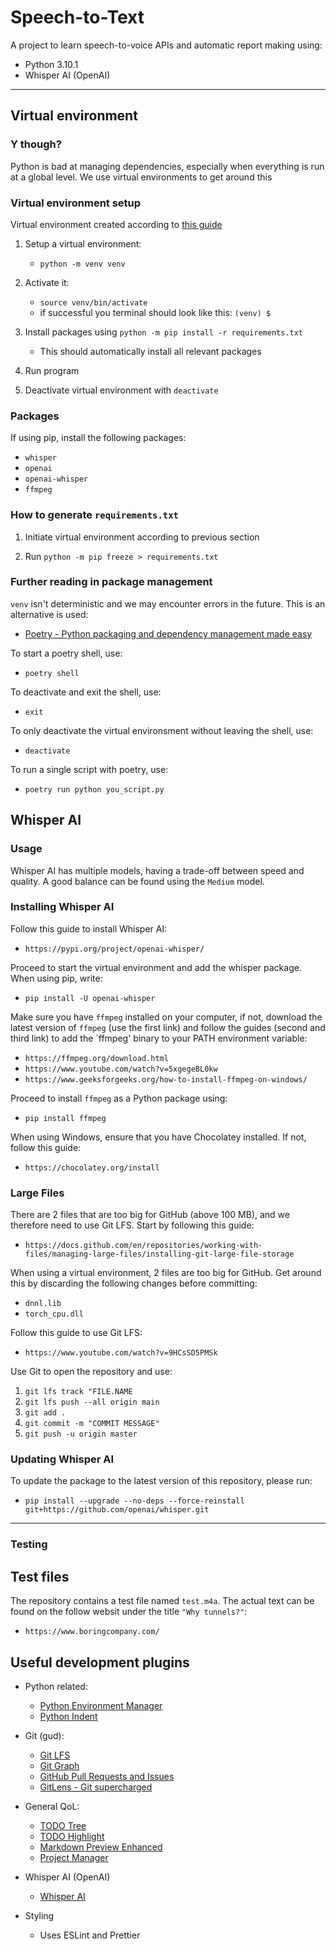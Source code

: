 # Speech-to-Text

A project to learn speech-to-voice APIs and automatic report making using:
- Python 3.10.1
- Whisper AI (OpenAI)

---

## Virtual environment

### Y though?

Python is bad at managing dependencies, especially when everything is run at a global level. We use virtual environments to get around this

### Virtual environment setup

Virtual environment created according to [this guide](https://realpython.com/python-virtual-environments-a-primer/)

1. Setup a virtual environment:
    - `python -m venv venv`
2. Activate it:
    - `source venv/bin/activate`
    - if successful you terminal should look like this: `(venv) $`

3. Install packages using `python -m pip install -r requirements.txt`
    - This should automatically install all relevant packages

4. Run program

5. Deactivate virtual environment with `deactivate`


### Packages

If using pip, install the following packages:

- `whisper`
- `openai`
- `openai-whisper`
- `ffmpeg`

### How to generate `requirements.txt`

1. Initiate virtual environment according to previous section 

2. Run `python -m pip freeze > requirements.txt`

### Further reading in package management

`venv` isn't deterministic and we may encounter errors in the future. This is an alternative is used:

- [Poetry - Python packaging and dependency management made easy](https://python-poetry.org/)

To start a poetry shell, use:

- `poetry shell`

To deactivate and exit the shell, use:

- `exit`

To only deactivate the virtual environsment without leaving the shell, use:

- `deactivate`

To run a single script with poetry, use:

- `poetry run python you_script.py`


## Whisper AI

### Usage

Whisper AI has multiple models, having a trade-off between speed and quality. A good balance can be found using the `Medium` model.

### Installing Whisper AI

Follow this guide to install Whisper AI:

- `https://pypi.org/project/openai-whisper/`

Proceed to start the virtual environment and add the whisper package. When using pip, write:

- `pip install -U openai-whisper`

Make sure you have `ffmpeg` installed on your computer, if not, download the latest version of `ffmpeg` (use the first link) and follow the guides (second and third link) to add the `ffmpeg' binary to your PATH environment variable:

- `https://ffmpeg.org/download.html`
- `https://www.youtube.com/watch?v=5xgegeBL0kw`
- `https://www.geeksforgeeks.org/how-to-install-ffmpeg-on-windows/`

Proceed to install `ffmpeg` as a Python package using:

- `pip install ffmpeg`

When using Windows, ensure that you have Chocolatey installed. If not, follow this guide:

- `https://chocolatey.org/install`

### Large Files

There are 2 files that are too big for GitHub (above 100 MB), and we therefore need to use Git LFS. Start by following this guide:

- `https://docs.github.com/en/repositories/working-with-files/managing-large-files/installing-git-large-file-storage`

When using a virtual environment, 2 files are too big for GitHub. Get around this by discarding the following changes before committing:

- `dnnl.lib`
- `torch_cpu.dll`

Follow this guide to use Git LFS:

- `https://www.youtube.com/watch?v=9HCsSD5PMSk`

Use Git to open the repository and use:

1. `git lfs track "FILE.NAME`
2. `git lfs push --all origin main`
3. `git add .`
4. `git commit -m "COMMIT MESSAGE"`
5. `git push -u origin master`

### Updating Whisper AI

To update the package to the latest version of this repository, please run:

- `pip install --upgrade --no-deps --force-reinstall git+https://github.com/openai/whisper.git`

---

### Testing

## Test files

The repository contains a test file named `test.m4a`. The actual text can be found on the follow websit under the title `"Why tunnels?"`:

- `https://www.boringcompany.com/`


## Useful development plugins

- Python related:
    - [Python Environment Manager](https://marketplace.visualstudio.com/items?itemName=donjayamanne.python-environment-manager)
    - [Python Indent](https://marketplace.visualstudio.com/items?itemName=KevinRose.vsc-python-indent)
- Git (gud):
    - [Git LFS](https://git-lfs.com/)
    - [Git Graph](https://marketplace.visualstudio.com/items?itemName=mhutchie.git-graph)
    - [GitHub Pull Requests and Issues](https://marketplace.visualstudio.com/items?itemName=GitHub.vscode-pull-request-github)
    - [GitLens - Git supercharged](https://marketplace.visualstudio.com/items?itemName=eamodio.gitlens)
- General QoL:
    - [TODO Tree](https://marketplace.visualstudio.com/items?itemName=Gruntfuggly.todo-tree)
    - [TODO Highlight](https://marketplace.visualstudio.com/items?itemName=wayou.vscode-todo-highlight)
    - [Markdown Preview Enhanced](https://marketplace.visualstudio.com/items?itemName=shd101wyy.markdown-preview-enhanced)
    - [Project Manager](https://marketplace.visualstudio.com/items?itemName=alefragnani.project-manager)
- Whisper AI (OpenAI)
    - [Whisper AI](https://pypi.org/project/openai-whisper/)

- Styling
    - Uses ESLint and Prettier